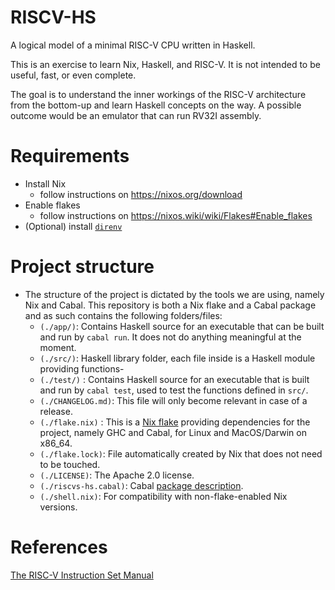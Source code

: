# RISCV-HS

A logical model of a minimal RISC-V CPU written in Haskell.

This is an exercise to learn Nix, Haskell, and RISC-V.
It is not intended to be useful, fast, or even complete.

The goal is to understand the inner workings of the RISC-V architecture from the bottom-up and learn Haskell concepts on the way.
A possible outcome would be an emulator that can run RV32I assembly.

# Requirements

- Install Nix
  - follow instructions on https://nixos.org/download
- Enable flakes
  - follow instructions on https://nixos.wiki/wiki/Flakes#Enable_flakes
- (Optional) install [`direnv`](https://direnv.net)

# Project structure
- The structure of the project is dictated by the tools we are using, namely Nix and Cabal. This repository is both a Nix flake and a Cabal package and as such contains the following folders/files:
  - `(./app/)`: Contains Haskell source for an executable that can be built and run by `cabal run`. It does not do anything meaningful at the moment.
  - `(./src/)`: Haskell library folder, each file inside is a Haskell module providing functions-
  - `(./test/)` : Contains Haskell source for an executable that is built and run by `cabal test`, used to test the functions defined in `src/`.
  - `(./CHANGELOG.md)`: This file will only become relevant in case of a release.
  - `(./flake.nix)` : This is a [Nix flake](https://nixos.wiki/wiki/Flakes) providing dependencies for the project, namely GHC and Cabal, for Linux and MacOS/Darwin on x86_64.
  - `(./flake.lock)`: File automatically created by Nix that does not need to be touched.
  - `(./LICENSE)`: The Apache 2.0 license.
  - `(./riscvs-hs.cabal)`: Cabal [package description](https://cabal.readthedocs.io/en/3.4/cabal-package.html).
  - `(./shell.nix)`: For compatibility with non-flake-enabled Nix versions.
# References

[The RISC-V Instruction Set Manual](https://riscv.org/wp-content/uploads/2017/05/riscv-spec-v2.2.pdf)
